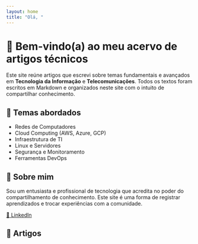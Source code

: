 ```yaml
---
layout: home
title: "Olá, "
---
```


# 👋 Bem-vindo(a) ao meu acervo de artigos técnicos

Este site reúne artigos que escrevi sobre temas fundamentais e avançados em **Tecnologia da Informação** e **Telecomunicações**. Todos os textos foram escritos em Markdown e organizados neste site com o intuito de compartilhar conhecimento.


## 🧠 Temas abordados

- Redes de Computadores
- Cloud Computing (AWS, Azure, GCP)
- Infraestrutura de TI
- Linux e Servidores
- Segurança e Monitoramento
- Ferramentas DevOps


## 🙋 Sobre mim

Sou um entusiasta e profissional de tecnologia que acredita no poder do compartilhamento de conhecimento. Este site é uma forma de registrar aprendizados e trocar experiências com a comunidade.

[🔗 LinkedIn](https://www.linkedin.com/in/jacivaldocarvalho/)


## 📑 Artigos

